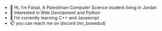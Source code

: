 - 👋 Hi, I’m Faisal, A Palestinian Computer Science student living in Jordan
- 👀 Interested in Web Devolpment and Python
- 🌱 I’m currently learning C++ and Javascript
- 📫 you can reach me on discord (mr_bonedud)


<!---
MrBonedud/MrBonedud is a ✨ special ✨ repository because its `README.md` (this file) appears on your GitHub profile.
You can click the Preview link to take a look at your changes.
--->
